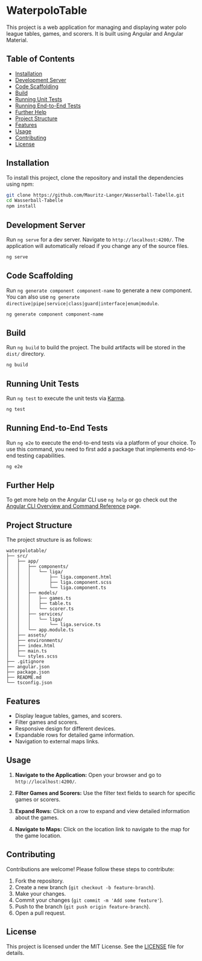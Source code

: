 # WaterpoloTable

This project is a web application for managing and displaying water polo league tables, games, and scorers. It is built using Angular and Angular Material.

## Table of Contents

- [Installation](#installation)
- [Development Server](#development-server)
- [Code Scaffolding](#code-scaffolding)
- [Build](#build)
- [Running Unit Tests](#running-unit-tests)
- [Running End-to-End Tests](#running-end-to-end-tests)
- [Further Help](#further-help)
- [Project Structure](#project-structure)
- [Features](#features)
- [Usage](#usage)
- [Contributing](#contributing)
- [License](#license)

## Installation

To install this project, clone the repository and install the dependencies using npm:

```bash
git clone https://github.com/Mauritz-Langer/Wasserball-Tabelle.git
cd Wasserball-Tabelle
npm install
```

## Development Server

Run `ng serve` for a dev server. Navigate to `http://localhost:4200/`. The application will automatically reload if you change any of the source files.

```bash
ng serve
```

## Code Scaffolding

Run `ng generate component component-name` to generate a new component. You can also use `ng generate directive|pipe|service|class|guard|interface|enum|module`.

```bash
ng generate component component-name
```

## Build

Run `ng build` to build the project. The build artifacts will be stored in the `dist/` directory.

```bash
ng build
```

## Running Unit Tests

Run `ng test` to execute the unit tests via [Karma](https://karma-runner.github.io).

```bash
ng test
```

## Running End-to-End Tests

Run `ng e2e` to execute the end-to-end tests via a platform of your choice. To use this command, you need to first add a package that implements end-to-end testing capabilities.

```bash
ng e2e
```

## Further Help

To get more help on the Angular CLI use `ng help` or go check out the [Angular CLI Overview and Command Reference](https://angular.dev/tools/cli) page.

## Project Structure

The project structure is as follows:

```
waterpolotable/
├── src/
│   ├── app/
│   │   ├── components/
│   │   │   └── liga/
│   │   │       ├── liga.component.html
│   │   │       ├── liga.component.scss
│   │   │       └── liga.component.ts
│   │   ├── models/
│   │   │   ├── games.ts
│   │   │   ├── table.ts
│   │   │   └── scorer.ts
│   │   ├── services/
│   │   │   └── liga/
│   │   │       └── liga.service.ts
│   │   └── app.module.ts
│   ├── assets/
│   ├── environments/
│   ├── index.html
│   ├── main.ts
│   └── styles.scss
├── .gitignore
├── angular.json
├── package.json
├── README.md
└── tsconfig.json
```

## Features

- Display league tables, games, and scorers.
- Filter games and scorers.
- Responsive design for different devices.
- Expandable rows for detailed game information.
- Navigation to external maps links.

## Usage

1. **Navigate to the Application:**
   Open your browser and go to `http://localhost:4200/`.

2. **Filter Games and Scorers:**
   Use the filter text fields to search for specific games or scorers.

3. **Expand Rows:**
   Click on a row to expand and view detailed information about the games.

4. **Navigate to Maps:**
   Click on the location link to navigate to the map for the game location.

## Contributing

Contributions are welcome! Please follow these steps to contribute:

1. Fork the repository.
2. Create a new branch (`git checkout -b feature-branch`).
3. Make your changes.
4. Commit your changes (`git commit -m 'Add some feature'`).
5. Push to the branch (`git push origin feature-branch`).
6. Open a pull request.

## License

This project is licensed under the MIT License. See the [LICENSE](LICENSE) file for details.
